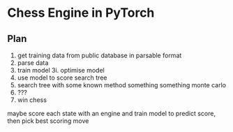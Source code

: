 # Chess Engine in PyTorch
## Plan

1. get training data from public database in parsable format
2. parse data
3. train model
3i. optimise model
4. use model to score search tree
5. search tree with some known method something something monte carlo
6. ???
7. win chess

maybe score each state with an engine and train model to predict score, then pick best scoring move
